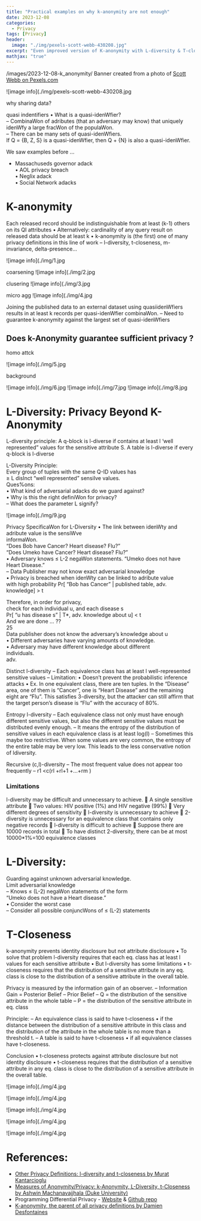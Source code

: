 ```yaml
---
title: "Practical examples on why k-anonymity are not enough"
date: 2023-12-08
categories:
  - Privacy
tags: [Privacy]
header:
  image: "./img/pexels-scott-webb-430208.jpg"
excerpt: "Even improved version of K-anonymity with L-diversity & T-closeness can be attacked..."
mathjax: "true"
---
```

/images/2023-12-08-k_anonymity/
Banner created from a photo of [Scott Webb on Pexels.com](https://www.pexels.com/fr-fr/photo/deux-cameras-de-securite-grey-bullet-430208/)


![image info](./img/pexels-scott-webb-430208.jpg

why sharing data?

quasi indentifiers
• What	is	a	quasi-idenWfier?	
– CombinaWon	of	adributes	(that	an	adversary	may	know)	that	uniquely	
idenWfy	a	large	fracWon	of	the	populaWon.	
– There	can	be	many	sets	of	quasi-idenWfiers.			
If	Q	=	{B,	Z,	S}	is	a	quasi-idenWfier,	then	Q	+	{N}	is	also	a	quasi-idenWfier.



We	saw	examples	before	…	

- Massachuseds	governor	adack	
• AOL	privacy	breach	
• Neglix	adack	
• Social	Network	adacks


# K-anonymity

Each released record should be indistinguishable
from at least (k-1) others on its QI attributes
• Alternatively: cardinality of any query result on
released data should be at least k
• k-anonymity is (the first) one of many privacy
definitions in this line of work
– l-diversity, t-closeness, m-invariance, delta-presence...



![image info](./img/1.jpg


coarsening
![image info](./img/2.jpg

clusering
![image info](./img/3.jpg


micro agg
![image info](./img/4.jpg


Joining	the	published	data	to	an	external	dataset	using	quasiidenWfiers	results	in	at	least	k	records	per	quasi-idenWfier	
combinaWon.	
– Need	to	guarantee	k-anonymity	against	the	largest	set	of	quasi-idenWfiers


## Does	k-Anonymity	guarantee sufficient	privacy	?

homo attck

![image info](./img/5.jpg


background

![image info](./img/6.jpg
![image info](./img/7.jpg
![image info](./img/8.jpg




# L-Diversity:	Privacy	Beyond	K-Anonymity	

L-diversity principle: A q-block is l-diverse if
contains at least l ‘well represented” values for
the sensitive attribute S. A table is l-diverse if
every q-block is l-diverse


L-Diversity	Principle:		
Every	group	of	tuples	with	the	same	Q-ID	values	has		
≥	L	disInct	“well	represented”	sensiIve	values.		
Ques%ons:	
• What	kind	of	adversarial	adacks	do	we	guard	against?	
• Why	is	this	the	right	definiWon	for	privacy?	
– What	does	the	parameter	L	signify?	

![image info](./img/9.jpg

Privacy	SpecificaWon	for	L-Diversity	
• The	link	between	idenWty	and	adribute	value	is	the	sensiWve	
informaWon.		
							 			“Does	Bob	have	Cancer?	Heart	disease?	Flu?”	
									“Does	Umeko	have	Cancer?	Heart	disease?	Flu?”	
• Adversary	knows	≤	L-2	negaWon	statements.	
				“Umeko	does	not	have	Heart	Disease.”	
– Data	Publisher	may	not	know	exact	adversarial	knowledge	
• Privacy	is	breached	when	idenWty	can	be	linked	to	adribute	value	
with	high	probability	
				Pr[	“Bob	has	Cancer”	|	published	table,	adv.	knowledge]	>	t



Therefore,	in	order	for	privacy,			
check	for	each	individual	u,	and	each	disease	s	
	Pr[	“u	has	disease	s”	|	T*,		adv.	knowledge	about	u]			<		t	
And	we	are	done	…	??	
25	
Data	publisher	does	not	know	the		adversary’s	
knowledge	about	u	
• Different	adversaries	have	varying	amounts	of	knowledge.	
•	Adversary	may	have	different	knowledge	about	different	
individuals.	
adv.


Distinct l-diversity
– Each equivalence class has at least l well-represented sensitive
values
– Limitation:
• Doesn’t prevent the probabilistic inference attacks
• Ex.
In one equivalent class, there are ten tuples. In the “Disease” area,
one of them is “Cancer”, one is “Heart Disease” and the remaining
eight are “Flu”. This satisfies 3-diversity, but the attacker can still
affirm that the target person’s disease is “Flu” with the accuracy of
80%.

Entropy l-diversity
– Each equivalence class not only must have enough different
sensitive values, but also the different sensitive values must
be distributed evenly enough.
– It means the entropy of the distribution of sensitive values in
each equivalence class is at least log(l)
– Sometimes this maybe too restrictive. When some values
are very common, the entropy of the entire table may be
very low. This leads to the less conservative notion of ldiversity.

Recursive (c,l)-diversity
– The most frequent value does not appear too frequently
– r1 <c(rl +rl+1 +…+rm )

### Limitations
l-diversity may be difficult and unnecessary to achieve.
 A single sensitive attribute
 Two values: HIV positive (1%) and HIV negative
(99%)
 Very different degrees of sensitivity
 l-diversity is unnecessary to achieve
 2-diversity is unnecessary for an equivalence class
that contains only negative records
 l-diversity is difficult to achieve
 Suppose there are 10000 records in total
 To have distinct 2-diversity, there can be at most
10000*1%=100 equivalence classes

# L-Diversity:
Guarding	against	unknown	adversarial	knowledge.	
Limit	adversarial	knowledge	
– Knows	≤	(L-2)	negaWon	statements	of	the	form	
“Umeko	does	not	have	a	Heart	disease.”	
• Consider	the	worst	case	
– Consider	all	possible	conjuncWons	of		≤	(L-2)	statements	


# T-Closeness

k-anonymity prevents identity disclosure but not
attribute disclosure
• To solve that problem l-diversity requires that each
eq. class has at least l values for each sensitive
attribute
• But l-diversity has some limitations
• t-closeness requires that the distribution of a
sensitive attribute in any eq. class is close to the
distribution of a sensitive attribute in the overall table.

Privacy is measured by the information gain of an
observer.
– Information Gain = Posterior Belief – Prior Belief
– Q = the distribution of the sensitive attribute in the whole
table
– P = the distribution of the sensitive attribute in eq. class

Principle:
– An equivalence class is said to have t-closeness
• if the distance between the distribution of a sensitive
attribute in this class and the distribution of the attribute
in the whole table is no more than a threshold t.
– A table is said to have t-closeness
• if all equivalence classes have t-closeness.

Conclusion
• t-closeness protects against attribute
disclosure but not identity disclosure
• t-closeness requires that the distribution of a
sensitive attribute in any eq. class is close to
the distribution of a sensitive attribute in the
overall table.

![image info](./img/4.jpg

![image info](./img/4.jpg

![image info](./img/4.jpg

![image info](./img/4.jpg

![image info](./img/4.jpg

# References:
- [Other Privacy Definitions: l-diversity and t-closeness by Murat Kantarcioglu](https://personal.utdallas.edu/~muratk/courses/dbsec09s_files/DBSec_priv3.pdf)
- [Measures	of Anonymity/Privacy: k-Anonymity, L-Diversity, t-Closeness by Ashwin Machanavajjhala (Duke University)](https://courses.cs.duke.edu/fall13/compsci590.3/slides/lec4.pdf)
- Programming Differential Privacy - [Website](https://programming-dp.com/cover.html) & [Github repo](https://github.com/uvm-plaid/programming-dp)
- [K-anonymity, the parent of all privacy definitions by Damien Desfontaines](https://desfontain.es/privacy/k-anonymity.html)
